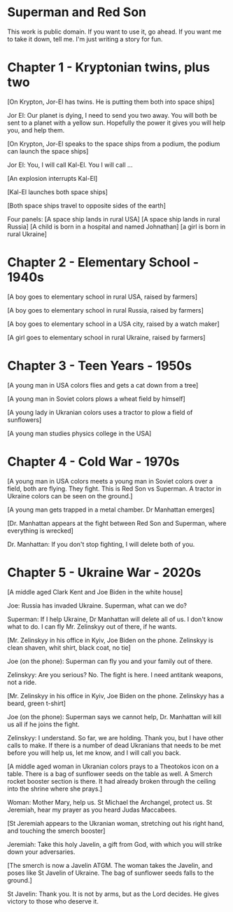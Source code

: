 # Superman and Red Son

This work is public domain. If you want to use it, go ahead. If you want me to take it down, tell me. I'm just writing a story for fun.

# Chapter 1 - Kryptonian twins, plus two

[On Krypton, Jor-El has twins. He is putting them both into space ships]

  Jor El: Our planet is dying, I need to send you two away. You will both be sent to a planet with a yellow sun. Hopefully the power it gives you will help you, and help them.

[On Krypton, Jor-El speaks to the space ships from a podium, the podium can launch the space ships]

  Jor El: You, I will call Kal-El. You I will call ...

[An explosion interrupts Kal-El]

[Kal-El launches both space ships]

[Both space ships travel to opposite sides of the earth]

Four panels: [A space ship lands in rural USA] [A space ship lands in rural Russia] [A child is born in a hospital and named Johnathan] [a girl is born in rural Ukraine]

# Chapter 2 - Elementary School - 1940s

[A boy goes to elementary school in rural USA, raised by farmers]

[A boy goes to elementary school in rural Russia, raised by farmers]

[A boy goes to elementary school in a USA city, raised by a watch maker]

[A girl goes to elementary school in rural Ukraine, raised by farmers]

# Chapter 3 - Teen Years - 1950s

[A young man in USA colors flies and gets a cat down from a tree]

[A young man in Soviet colors plows a wheat field by himself]

[A young lady in Ukranian colors uses a tractor to plow a field of sunflowers]

[A young man studies physics college in the USA]

# Chapter 4 - Cold War - 1970s

[A young man in USA colors meets a young man in Soviet colors over a field, both are flying. They fight. This is Red Son vs Superman. A tractor in Ukraine colors can be seen on the ground.]

[A young man gets trapped in a metal chamber. Dr Manhattan emerges]

[Dr. Manhattan appears at the fight between Red Son and Superman, where everything is wrecked]

  Dr. Manhattan: If you don't stop fighting, I will delete both of you.

# Chapter 5 - Ukraine War - 2020s

[A middle aged Clark Kent and Joe Biden in the white house]

  Joe: Russia has invaded Ukraine. Superman, what can we do?

  Superman: If I help Ukraine, Dr Manhattan will delete all of us. I don't know what to do. I can fly Mr. Zelinskyy out of there, if he wants.

[Mr. Zelinskyy in his office in Kyiv, Joe Biden on the phone. Zelinskyy is clean shaven, whit shirt, black coat, no tie]

  Joe (on the phone): Superman can fly you and your family out of there.

  Zelinskyy: Are you serious? No. The fight is here. I need antitank weapons, not a ride.

[Mr. Zelinskyy in his office in Kyiv, Joe Biden on the phone. Zelinskyy has a beard, green t-shirt]

  Joe (on the phone): Superman says we cannot help, Dr. Manhattan will kill us all if he joins the fight.

  Zelinskyy: I understand. So far, we are holding. Thank you, but I have other calls to make. If there is a number of dead Ukranians that needs to be met before you will help us, let me know, and I will call you back.

[A middle aged woman in Ukranian colors prays to a Theotokos icon on a table. There is a bag of sunflower seeds on the table as well. A Smerch rocket booster section is there. It had already broken through the ceiling into the shrine where she prays.]

  Woman: Mother Mary, help us. St Michael the Archangel, protect us. St Jeremiah, hear my prayer as you heard Judas Maccabees.

[St Jeremiah appears to the Ukranian woman, stretching out his right hand, and touching the smerch booster]

  Jeremiah: Take this holy Javelin, a gift from God, with which you will strike down your adversaries.

[The smerch is now a Javelin ATGM. The woman takes the Javelin, and poses like St Javelin of Ukraine. The bag of sunflower seeds falls to the ground.]

  St Javelin: Thank you. It is not by arms, but as the Lord decides. He gives victory to those who deserve it.
